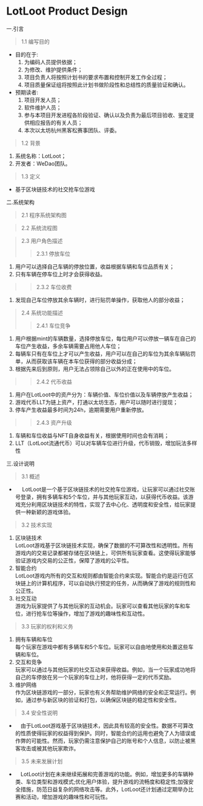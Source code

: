 # LotLoot Product Design
一.引言
>1.1 编写目的
- 目的在于:
  1. 为编码人员提供依据；
  1. 为修改、维护提供条件；
  1. 项目负责人将按照计划书的要求布置和控制开发工作全过程；
  1. 项目质量保证组将按照此计划书做阶段性和总结性的质量验证和确认。
- 预期读者:
  1. 项目开发人员；
  1. 软件维护人员；
  1. 参与本项目开发进程各阶段验证、确认以及负责为最后项目验收、鉴定提供相应报告的有关人员；
  1. 本次以太坊杭州黑客松赛事团队、评委。
>1.2 背景
  1. 系统名称：LotLoot；
  1. 开发者：WeDao团队。
>1.3 定义
  - 基于区块链技术的社交抢车位游戏

二.系统架构
>2.1 程序系统架构图

>2.2 系统流程图

>2.3 用户角色描述
>>2.3.1 停放车位
  1. 用户可以选择自己车辆的停放位置，收益根据车辆和车位品质有关；
  1. 只有车辆在停车位上时才会获得收益。
>>2.3.2 车位收费
  1. 发现自己车位停放其余车辆时，进行贴罚单操作，获取他人的部分收益；
>2.4 系统功能描述
>>2.4.1 车位竞争
  1. 用户根据mint的车辆数量，选择停放车位，每位用户可以停放一辆车在自己的车位产生收益，多余车辆需要占用他人车位；
  1. 每辆车只有在车位上才可以产生收益，用户可以在自己的车位为其余车辆贴罚单，从而获取该车辆在本车位获得的部分收益分成；
  1. 根据先来后到原则，用户无法占领除自己以外的正在使用中的车位。
>>2.4.2 代币收益
  1. 用户在LotLoot中的资产分为：车辆价值、车位价值以及车辆停放产生收益；
  1. 游戏代币LLT为链上资产，打通以太坊生态，用户可以随时进行提现；
  1. 停车产生收益最多时间为24h，逾期需要用户重新停放。
>>2.4.3 资产升级
  1. 车辆和车位收益与NFT自身收益有关，根据使用时间也会有消耗；
  1. LLT（LotLoot流通代币）可以对车辆车位进行升级，代币销毁，增加玩法多样性


三.设计说明
>3.1 概述
- &emsp; LotLoot是一个基于区块链技术的社交抢车位游戏，让玩家可以通过社交账号登录，拥有多辆车和5个车位，并与其他玩家互动，以获得代币收益。该游戏充分利用区块链技术的特性，实现了去中心化、透明度和安全性，给玩家提供一种新颖的游戏体验。
>3.2 技术实现
  1. 区块链技术
  &emsp;<br/> LotLoot游戏基于区块链技术实现，确保了数据的不可算改性和透明性。所有游戏内的交易记录都被存储在区块链上，可供所有玩家查看。这使得玩家能够验证游戏内交易的公正性，保障了游戏的公平性。
  1. 智能合约
  &emsp;<br/> LotLoot游戏内所有的交互和规则都由智能合约来实现。智能合约是运行在区块链上的计算机程序，可以自动执行预定的任务，从而确保了游戏的规则性和公正性。
  1. 社交互动
    &emsp;<br/> 游戏为玩家提供了与其他玩家的互动机会。玩家可以查看其他玩家的车和车位，进行抢车位等操作，增加了游戏的趣味性和互动性。
>3.3 玩家的权利和义务
  1. 拥有车辆和车位
  &emsp;<br/>每个玩家在游戏中都有多辆车和5个车位。玩家可以自由地使用和处置这些车辆和车位。
  1. 交互和竞争
  &emsp;<br/>玩家可以通过与其他玩家的社交互动来获得收益。例如，当一个玩家成功地将自己的车停放在另一个玩家的车位上时，他将获得一定的代币奖励。
  1. 维护网络
  &emsp;<br/>作为区块链游戏的一部分，玩家也有义务帮助维护网络的安全和正常运行。例如，通过参与新区块的验证和打包，以确保区块链的稳定性和安全性。
>3.4 安全性说明
- &emsp;由于LotLoot游戏基于区块链技术，因此具有较高的安全性。数据不可算改的性质使得玩家的权益得到保护。同时，智能合约的运用也避免了人为错误或作弊的可能性。然而，玩家仍需注意保护自己的账号和个人信息，以防止被黑客攻击或被其他玩家欺诈。
>3.5 未来发展计划
- &emsp;LotLoot计划在未来继续拓展和完善游戏的功能。例如，增加更多的车辆种类、车位类型和游戏模式;优化用户体验，提升游戏的流畅度和稳定性;加强安全措施，防范日益复杂的网络攻击等。此外，LotLoot还计划通过定期举办比赛和活动，增加游戏的趣味性和可玩性。
